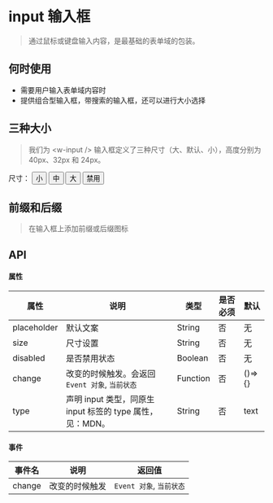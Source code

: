 # input 输入框
>通过鼠标或键盘输入内容，是最基础的表单域的包装。

## 何时使用

- 需要用户输入表单域内容时
- 提供组合型输入框，带搜索的输入框，还可以进行大小选择

## 三种大小
> 我们为 &lt;w-input /&gt; 输入框定义了三种尺寸（大、默认、小），高度分别为 40px、32px 和 24px。

<div>
  <span>尺寸：</span>
  <button :key="0" @click="changeGroupStatus($event, 0)" class="inp-btn" :class="{'on': sizeStatus === 0}">小</button>
  <button :key="1" @click="changeGroupStatus($event, 1)" class="inp-btn" :class="{'on': sizeStatus === 1}">中</button>
  <button :key="2" @click="changeGroupStatus($event, 2)" class="inp-btn" :class="{'on': sizeStatus === 2}">大</button>
  <button @click="disabled = !disabled" class="inp-btn" :class="{'on': disabled
  }">禁用</button>
</div>
<p>
  <w-input :size="groupConfig[sizeStatus]" placeholder="尺寸" :disabled="disabled" />
</p>


## 前缀和后缀
> 在输入框上添加前缀或后缀图标

<p>
<w-input :placeholder="前缀和后缀" >
  <w-icon slot="prefix" type="heart" />
  <w-icon slot="suffix" type="star" />
</w-input>
</p>

## API

#### 属性

|属性|说明|类型|是否必须|默认|
|---|---|----|-------|---|
|placeholder|默认文案|String|否|无|
|size|尺寸设置|String|否|无|
|disabled|是否禁用状态|Boolean|否|无|
|change|改变的时候触发。会返回 `Event 对象`, `当前状态`|Function|否|()=>{}|
|type|声明 input 类型，同原生 input 标签的 type 属性，见：MDN。|String|否|text|

#### 事件

|事件名|说明|返回值|
|-----|---|-----|
|change|改变的时候触发|`Event 对象`, `当前状态`|


<script>
import WIcon from '../../water/icon/Icon';
import WInput from '../../water/form/input/InputWraper';

export default {
  data() {
    return {
      disabled: false,
      sizeStatus: 1,
      groupConfig: ['small', '', 'large',],
    };
  },
  methods: {
    changeGroupStatus($event, index) {
      this.sizeStatus = index;
    },
  },
  components: {
    WInput,
    WIcon,
  },
};
</script>
<style lang="scss">
$font-path: '../../water/font/';
@import '../../water/icon/style/icon.scss';
@import '../../water/form/input/input.scss';

.inp-btn {
  background: none;
  border: none;
  cursor: pointer;

  &:focus {
    outline: none;
  }

  &.on {
    background: #1996f9;
    color: #fff;
  }
}
</style>
